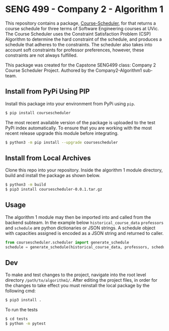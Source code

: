 # SENG 499 - Company 2 - Algorithm 1 

This repository contains a package, [Course-Scheduler](https://pypi.org/project/coursescheduler/), for
that returns a course schedule for three terms of Software Engineering courses at UVic. The Course Scheduler uses the 
Constraint Satisfaction Problem (CSP) Algorithm to determine the hard constraint of the schedule, and produces a schedule 
that adheres to the constraints. The scheduler also takes into account soft constraints for professor preferences, 
however, these constraints are not always fulfilled. 

This package was created for the Capstone SENG499 class: Company 2 Course Scheduler Project. 
Authored by the Company2-Algorithm1 sub-team.

## Install from PyPi Using PIP
Install this package into your environment from PyPi using `pip`. 

```bash
$ pip install coursescheduler
```
The most recent available version of the package is uploaded to the test PyPi index automatically.
To ensure that you are working with the most recent release upgrade this module before integrating.

```bash
$ python3 -m pip install --upgrade coursescheduler
```

## Install from Local Archives

Clone this repo into your repository. Inside the algorithm 1 module directory,
build and install the package as shown below. 

```bash
$ python3 -m build
$ pip3 install coursescheduler-0.0.1.tar.gz
```

## Usage
The algorithm 1 module may then be imported into and called from the backend subteam. In the example below
`historical_course_data` `professors` and `schedule` are python dictionaries or
JSON strings. A schedule object with capacities assigned is encoded as a JSON string and returned
to caller.

```python
from coursescheduler.scheduler import generate_schedule
schedule = generate_schedule(historical_course_data, professors, schedule)
```

## Dev 

To make and test changes to the project, navigate into the root level directory 
`/path/to/algorithm1/`. After editing the project files, in order for the changes to take
effect you must reinstall the local package by the following cmd:

```bash
$ pip3 install . 
```

To run the tests

```bash
$ cd tests
$ python -m pytest
```
